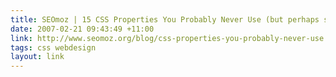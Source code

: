 ```yaml
---
title: SEOmoz | 15 CSS Properties You Probably Never Use (but perhaps should)
date: 2007-02-21 09:43:49 +11:00
link: http://www.seomoz.org/blog/css-properties-you-probably-never-use
tags: css webdesign
layout: link
---
```

